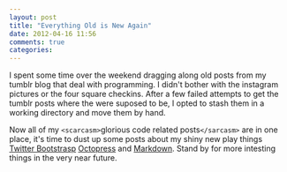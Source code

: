 ```yaml
---
layout: post
title: "Everything Old is New Again"
date: 2012-04-16 11:56
comments: true
categories: 
---
```


I spent some time over the weekend dragging along old posts from my tumblr blog that deal with programming. I didn't bother with the instagram pictures or the four square checkins. After a few failed attempts to get the tumblr posts where the were suposed to be, I opted to stash them in a working directory and move them by hand.

Now all of my `<scarcasm>`glorious code related posts`</sarcasm>` are in one place, it's time to dust up some posts about my shiny new play things [Twitter Bootstrasp](href="http://twitter.github.com/bootstrap/") [Octopress](href="octopress.org") and [Markdown](href="http://daringfireball.net/projects/markdown/syntax"). Stand by for more intesting things in the very near future. 
